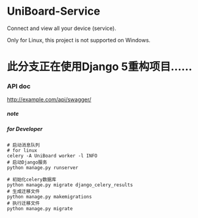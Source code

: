 # UniBoard-Service

Connect and view all your device (service).

Only for Linux, this project is not supported on Windows.

# 此分支正在使用Django 5重构项目……

### API doc

http://example.com/api/swagger/

##### note

##### for Developer

```shell
# 启动消息队列
# for linux
celery -A UniBoard worker -l INFO
# 启动Django服务
python manage.py runserver
```

```shell
# 初始化celery数据库
python manage.py migrate django_celery_results
# 生成迁移文件
python manage.py makemigrations 
# 执行迁移文件
python manage.py migrate 
```
